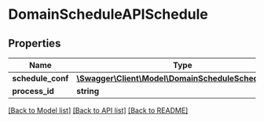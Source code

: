 # DomainScheduleAPISchedule

## Properties
Name | Type | Description | Notes
------------ | ------------- | ------------- | -------------
**schedule_conf** | [**\Swagger\Client\Model\DomainScheduleScheduleConf**](DomainScheduleScheduleConf.md) |  | 
**process_id** | **string** |  | 

[[Back to Model list]](../../README.md#documentation-for-models) [[Back to API list]](../../README.md#documentation-for-api-endpoints) [[Back to README]](../../README.md)

